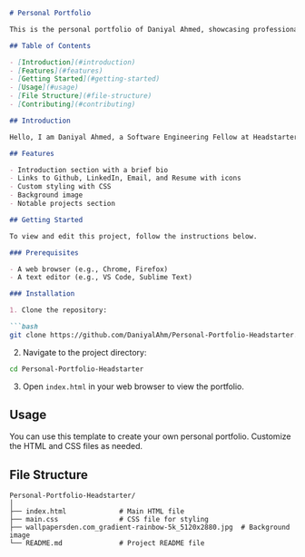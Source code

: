 
```markdown
# Personal Portfolio

This is the personal portfolio of Daniyal Ahmed, showcasing professional experience and personal projects. This portfolio is created using only HTML and CSS, making it a simple and clean template perfect for new computer science students who want to create their own portfolio.

## Table of Contents

- [Introduction](#introduction)
- [Features](#features)
- [Getting Started](#getting-started)
- [Usage](#usage)
- [File Structure](#file-structure)
- [Contributing](#contributing)

## Introduction

Hello, I am Daniyal Ahmed, a Software Engineering Fellow at Headstarter A.i. Over time, I have created about three personal portfolios, and this one is the simplest yet. It is designed to be a straightforward and clean template that new computer science students can use to build their own portfolios.

## Features

- Introduction section with a brief bio
- Links to Github, LinkedIn, Email, and Resume with icons
- Custom styling with CSS
- Background image
- Notable projects section

## Getting Started

To view and edit this project, follow the instructions below.

### Prerequisites

- A web browser (e.g., Chrome, Firefox)
- A text editor (e.g., VS Code, Sublime Text)

### Installation

1. Clone the repository:

```bash
git clone https://github.com/DaniyalAhm/Personal-Portfolio-Headstarter.git
```

2. Navigate to the project directory:

```bash
cd Personal-Portfolio-Headstarter
```

3. Open `index.html` in your web browser to view the portfolio.

## Usage

You can use this template to create your own personal portfolio. Customize the HTML and CSS files as needed.

## File Structure

```
Personal-Portfolio-Headstarter/
│
├── index.html             # Main HTML file
├── main.css               # CSS file for styling
├── wallpapersden.com_gradient-rainbow-5k_5120x2880.jpg  # Background image
└── README.md              # Project README file
```


